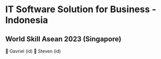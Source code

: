 # IT Software Solution for Business - Indonesia

## World Skill Asean 2023 (Singapore)

🥇 Gavriel (id)
🥈 Steven (id)
